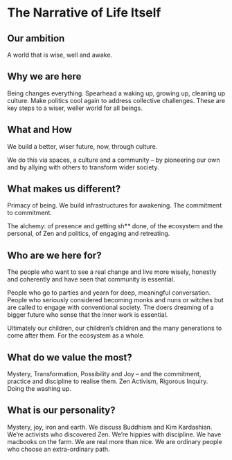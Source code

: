 # The Narrative of Life Itself

## Our ambition

A world that is wise, well and awake.


## Why we are here

Being changes everything. Spearhead a waking up, growing up, cleaning up culture. Make politics cool again to address collective challenges. These are key steps to a wiser, weller world for all beings.


## What and How

We build a better, wiser future, now, through culture.

We do this via spaces, a culture and a community – by pioneering our own and by allying with others to transform wider society.


## What makes us different?

Primacy of being. We build infrastructures for awakening. The commitment to commitment. 

The alchemy: of presence and getting sh** done, of the ecosystem and the personal, of Zen and politics, of engaging and retreating.

## Who are we here for? 

The people who want to see a real change and live more wisely, honestly and coherently and have seen that community is essential.

People who go to parties and yearn for deep, meaningful conversation. People who seriously considered becoming monks and nuns or witches but are called to engage with conventional society. The doers dreaming of a bigger future who sense that the inner work is essential.

Ultimately our children, our children’s children and the many generations to come after them. For the ecosystem as a whole.

## What do we value the most?

Mystery, Transformation, Possibility and Joy – and the commitment, practice and discipline to realise them. Zen Activism, Rigorous Inquiry. Doing the washing up.


## What is our personality?

Mystery, joy, iron and earth. We discuss Buddhism and Kim Kardashian. We’re activists who discovered Zen. We’re hippies with discipline. We have macbooks on the farm. We are real more than nice. We are ordinary people who choose an extra-ordinary path.
